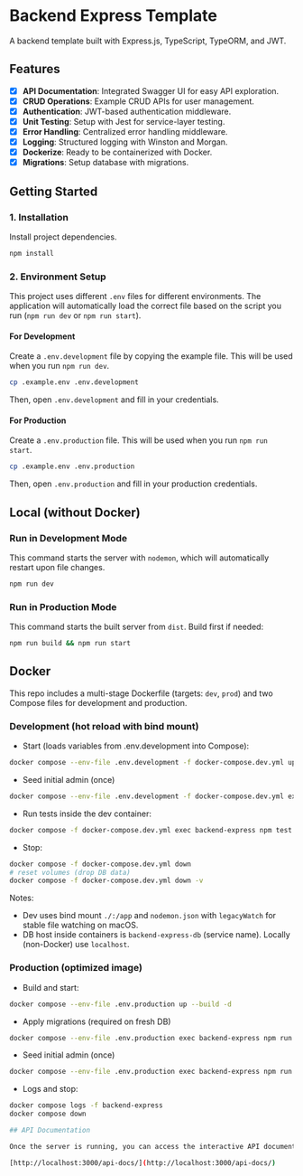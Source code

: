 # Backend Express Template

A backend template built with Express.js, TypeScript, TypeORM, and JWT.

## Features

- [x] **API Documentation**: Integrated Swagger UI for easy API exploration.
- [x] **CRUD Operations**: Example CRUD APIs for user management.
- [x] **Authentication**: JWT-based authentication middleware.
- [x] **Unit Testing**: Setup with Jest for service-layer testing.
- [x] **Error Handling**: Centralized error handling middleware.
- [x] **Logging**: Structured logging with Winston and Morgan.
- [x] **Dockerize**: Ready to be containerized with Docker.
- [x] **Migrations**: Setup database with migrations.
## Getting Started

### 1. Installation

Install project dependencies.
```bash
npm install
```

### 2. Environment Setup

This project uses different `.env` files for different environments. The application will automatically load the correct file based on the script you run (`npm run dev` or `npm run start`).

#### For Development

Create a `.env.development` file by copying the example file. This will be used when you run `npm run dev`.

```bash
cp .example.env .env.development
```
Then, open `.env.development` and fill in your credentials.

#### For Production

Create a `.env.production` file. This will be used when you run `npm run start`.

```bash
cp .example.env .env.production
```
Then, open `.env.production` and fill in your production credentials.

## Local (without Docker)

### Run in Development Mode
This command starts the server with `nodemon`, which will automatically restart upon file changes.
```bash
npm run dev
```

### Run in Production Mode
This command starts the built server from `dist`. Build first if needed:
```bash
npm run build && npm run start
```

## Docker

This repo includes a multi-stage Dockerfile (targets: `dev`, `prod`) and two Compose files for development and production.

### Development (hot reload with bind mount)
- Start (loads variables from .env.development into Compose):
```bash
docker compose --env-file .env.development -f docker-compose.dev.yml up --build
```
- Seed initial admin (once)
```bash
docker compose --env-file .env.development -f docker-compose.dev.yml exec backend-express npm run seed
```
- Run tests inside the dev container:
```bash
docker compose -f docker-compose.dev.yml exec backend-express npm test
```
- Stop:
```bash
docker compose -f docker-compose.dev.yml down
# reset volumes (drop DB data)
docker compose -f docker-compose.dev.yml down -v
```

Notes:
- Dev uses bind mount `./:/app` and `nodemon.json` with `legacyWatch` for stable file watching on macOS.
- DB host inside containers is `backend-express-db` (service name). Locally (non-Docker) use `localhost`.

### Production (optimized image)
- Build and start:
```bash
docker compose --env-file .env.production up --build -d
```
- Apply migrations (required on fresh DB)
```bash
docker compose --env-file .env.production exec backend-express npm run migration:run:prod
```
- Seed initial admin (once)
```bash
docker compose --env-file .env.production exec backend-express npm run seed:prod
```
- Logs and stop:
```bash
docker compose logs -f backend-express
docker compose down

## API Documentation

Once the server is running, you can access the interactive API documentation via Swagger UI at:

[http://localhost:3000/api-docs/](http://localhost:3000/api-docs/)